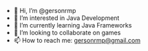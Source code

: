 - 👋 Hi, I’m @gersonrmp
- 👀 I’m interested in Java Development
- 🌱 I’m currently learning Java Frameworks
- 💞️ I’m looking to collaborate on games
- 📫 How to reach me: gersonrmp@gmail.com

<!---
gersonrmp/gersonrmp is a ✨ special ✨ repository because its `README.md` (this file) appears on your GitHub profile.
You can click the Preview link to take a look at your changes.
--->
